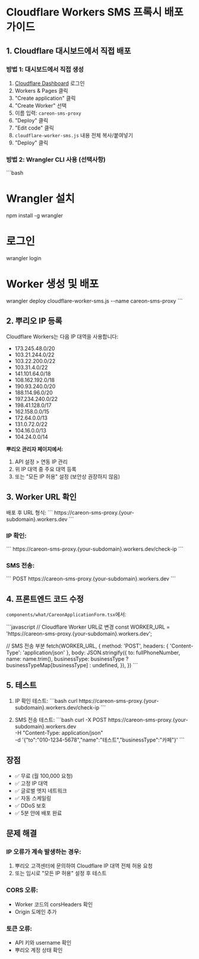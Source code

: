 # Cloudflare Workers SMS 프록시 배포 가이드

## 1. Cloudflare 대시보드에서 직접 배포

### 방법 1: 대시보드에서 직접 생성
1. [Cloudflare Dashboard](https://dash.cloudflare.com) 로그인
2. Workers & Pages 클릭
3. "Create application" 클릭
4. "Create Worker" 선택
5. 이름 입력: `careon-sms-proxy`
6. "Deploy" 클릭
7. "Edit code" 클릭
8. `cloudflare-worker-sms.js` 내용 전체 복사/붙여넣기
9. "Deploy" 클릭

### 방법 2: Wrangler CLI 사용 (선택사항)
\`\`\`bash
# Wrangler 설치
npm install -g wrangler

# 로그인
wrangler login

# Worker 생성 및 배포
wrangler deploy cloudflare-worker-sms.js --name careon-sms-proxy
\`\`\`

## 2. 뿌리오 IP 등록

Cloudflare Workers는 다음 IP 대역을 사용합니다:
- 173.245.48.0/20
- 103.21.244.0/22
- 103.22.200.0/22
- 103.31.4.0/22
- 141.101.64.0/18
- 108.162.192.0/18
- 190.93.240.0/20
- 188.114.96.0/20
- 197.234.240.0/22
- 198.41.128.0/17
- 162.158.0.0/15
- 172.64.0.0/13
- 131.0.72.0/22
- 104.16.0.0/13
- 104.24.0.0/14

**뿌리오 관리자 페이지에서:**
1. API 설정 > 연동 IP 관리
2. 위 IP 대역 중 주요 대역 등록
3. 또는 "모든 IP 허용" 설정 (보안상 권장하지 않음)

## 3. Worker URL 확인

배포 후 URL 형식:
\`\`\`
https://careon-sms-proxy.{your-subdomain}.workers.dev
\`\`\`

### IP 확인:
\`\`\`
https://careon-sms-proxy.{your-subdomain}.workers.dev/check-ip
\`\`\`

### SMS 전송:
\`\`\`
POST https://careon-sms-proxy.{your-subdomain}.workers.dev
\`\`\`

## 4. 프론트엔드 코드 수정

`components/what/CareonApplicationForm.tsx`에서:

\`\`\`javascript
// Cloudflare Worker URL로 변경
const WORKER_URL = 'https://careon-sms-proxy.{your-subdomain}.workers.dev';

// SMS 전송 부분
fetch(WORKER_URL, {
  method: 'POST',
  headers: { 'Content-Type': 'application/json' },
  body: JSON.stringify({
    to: fullPhoneNumber,
    name: name.trim(),
    businessType: businessType ? businessTypeMap[businessType] : undefined,
  }),
})
\`\`\`

## 5. 테스트

1. IP 확인 테스트:
\`\`\`bash
curl https://careon-sms-proxy.{your-subdomain}.workers.dev/check-ip
\`\`\`

2. SMS 전송 테스트:
\`\`\`bash
curl -X POST https://careon-sms-proxy.{your-subdomain}.workers.dev \
  -H "Content-Type: application/json" \
  -d '{"to":"010-1234-5678","name":"테스트","businessType":"카페"}'
\`\`\`

## 장점
- ✅ 무료 (월 100,000 요청)
- ✅ 고정 IP 대역
- ✅ 글로벌 엣지 네트워크
- ✅ 자동 스케일링
- ✅ DDoS 보호
- ✅ 5분 안에 배포 완료

## 문제 해결

### IP 오류가 계속 발생하는 경우:
1. 뿌리오 고객센터에 문의하여 Cloudflare IP 대역 전체 허용 요청
2. 또는 임시로 "모든 IP 허용" 설정 후 테스트

### CORS 오류:
- Worker 코드의 corsHeaders 확인
- Origin 도메인 추가

### 토큰 오류:
- API 키와 username 확인
- 뿌리오 계정 상태 확인
